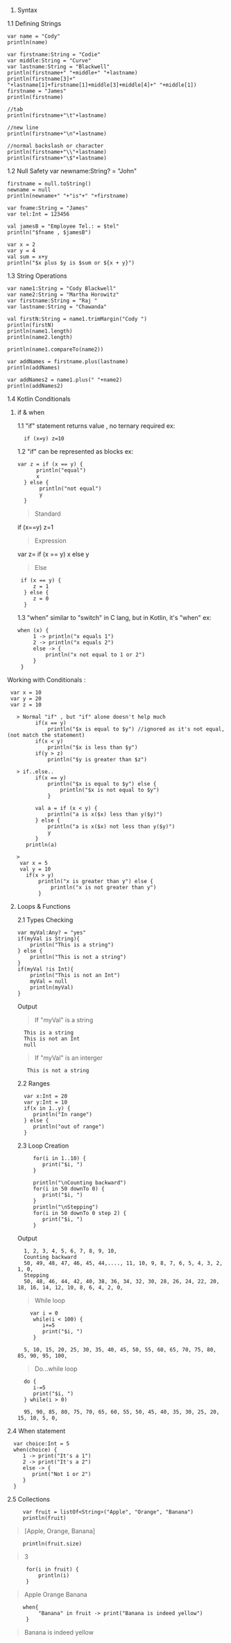 1. Syntax
   
 1.1 Defining Strings

    var name = "Cody"
    println(name)

    var firstname:String = "Codie"
    var middle:String = "Curve"
    var lastname:String = "Blackwell"
    println(firstname+" "+middle+" "+lastname)
    println(firstname[3]+" "+lastname[1]+firstname[1]+middle[3]+middle[4]+" "+middle[1])
    firstname = "James"
    println(firstname)

    //tab
    println(firstname+"\t"+lastname)

    //new line
    println(firstname+"\n"+lastname)

    //normal backslash or character
    println(firstname+"\\"+lastname)
    println(firstname+"\$"+lastname)


  1.2 Null Safety
    var newname:String? = "John"

    firstname = null.toString()
    newname = null
    println(newname+" "+"is"+" "+firstname)

    var fname:String = "James"
    var tel:Int = 123456

    val jamesB = "Employee Tel.: = $tel"
    println("$fname , $jamesB")

    var x = 2
    var y = 4
    val sum = x+y
    println("$x plus $y is $sum or ${x + y}") 
    
    
  1.3 String Operations
    
    var name1:String = "Cody Blackwell"
    var name2:String = "Martha Horowitz"
    var firstname:String = "Raj "
    var lastname:String = "Chawanda"

    val firstN:String = name1.trimMargin("Cody ")
    println(firstN)
    println(name1.length)
    println(name2.length)

    println(name1.compareTo(name2))

    var addNames = firstname.plus(lastname)
    println(addNames)

    var addNames2 = name1.plus(" "+name2)
    println(addNames2)
    
  1.4 Kotlin Conditionals
   1. if & when
   
        1.1 "if" statement returns value , no ternary required
         ex:
         
            if (x=y) z=10

        1.2 "if" can be represented as blocks
          ex:
          
          var z = if (x == y) {
                println("equal")
                x
            } else {
                 println("not equal")
                 y
            }

        > Standard
         
         if (x==y) z=1

        > Expression

         var z= if (x == y) x else y

        > Else
        
           if (x == y) {
               z = 1
            } else {
               z = 0
            }

        1.3 "when" similar to "switch" in C lang, but in Kotlin, it's "when"
        ex:
       
          when (x) {
               1 -> println("x equals 1")
               2 -> println("x equals 2")
               else -> {
                   println("x not equal to 1 or 2")
               }
           }
           
         
 Working with Conditionals :
   
     var x = 10
     var y = 20
     var z = 10

       > Normal "if" , but "if" alone doesn't help much
             if(x == y)
                 println("$x is equal to $y") //ignored as it's not equal,(not match the statement)
             if(x < y)
                 println("$x is less than $y")
             if(y > z)
                 println("$y is greater than $z")

       > if..else..
             if(x == y)
                 println("$x is equal to $y") else {
                     println("$x is not equal to $y")
                 }

             val a = if (x < y) {
                 println("a is x($x) less than y($y)")
             } else {
                 println("a is x($x) not less than y($y)")
                 y
             }
          println(a)
          
       >
        var x = 5
        val y = 10
          if(x > y)
              println("x is greater than y") else {
                  println("x is not greater than y")
              }
         

2. Loops & Functions

   2.1 Types Checking
   
       var myVal:Any? = "yes"
       if(myVal is String){
           println("This is a string")
       } else {
           println("This is not a string")
       }
       if(myVal !is Int){
           println("This is not an Int")
           myVal = null
           println(myVal)
       }
      
   Output
      
     > If "myVal" is a string
     
         This is a string
         This is not an Int
         null
         
      > If "myVal" is an interger
      
          This is not a string
          
   2.2 Ranges
      
         var x:Int = 20
         var y:Int = 10
         if(x in 1..y) {
            println("In range")
         } else {
            println("out of range")
         }
         
    2.3 Loop Creation
    
            for(i in 1..10) {
               print("$i, ")
            }

            println("\nCounting backward")
            for(i in 50 downTo 0) {
               print("$i, ")
            }
            println("\nStepping")
            for(i in 50 downTo 0 step 2) {
               print("$i, ")
            }
        
      Output
     
         1, 2, 3, 4, 5, 6, 7, 8, 9, 10, 
         Counting backward
         50, 49, 48, 47, 46, 45, 44,...., 11, 10, 9, 8, 7, 6, 5, 4, 3, 2, 1, 0, 
         Stepping
         50, 48, 46, 44, 42, 40, 38, 36, 34, 32, 30, 28, 26, 24, 22, 20, 18, 16, 14, 12, 10, 8, 6, 4, 2, 0, 
         
      
     > While loop
           
           var i = 0
            while(i < 100) {
               i+=5
               print("$i, ")
            }
         
         5, 10, 15, 20, 25, 30, 35, 40, 45, 50, 55, 60, 65, 70, 75, 80, 85, 90, 95, 100, 

    > Do...while loop

         do {
            i-=5
            print("$i, ")
         } while(i > 0)
         
         95, 90, 85, 80, 75, 70, 65, 60, 55, 50, 45, 40, 35, 30, 25, 20, 15, 10, 5, 0, 
       
    
  2.4 When statement
  
      var choice:Int = 5
      when(choice) {
         1 -> print("It's a 1")
         2 -> print("It's a 2")
         else -> {
            print("Not 1 or 2")
         }
      }
      
   2.5 Collections

         var fruit = listOf<String>("Apple", "Orange", "Banana")
         println(fruit)
     
   > [Apple, Orange, Banana]
      
         println(fruit.size)
      
   > 3

          for(i in fruit) {
              println(i)
          }
       
   > Apple
     Orange
     Banana

         when{
              "Banana" in fruit -> print("Banana is indeed yellow")
          }
          
   > Banana is indeed yellow
  
